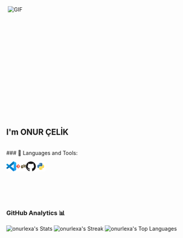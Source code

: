<img align="right" alt="GIF" src="https://github.com/abhisheknaiidu/abhisheknaiidu/blob/master/code.gif?raw=true" width="500" height="320" />

## I'm ONUR ÇELİK
<br />
### 🔧 Languages and Tools:

[<img align="left" alt="Visual Studio Code" width="26px" src="https://raw.githubusercontent.com/github/explore/80688e429a7d4ef2fca1e82350fe8e3517d3494d/topics/visual-studio-code/visual-studio-code.png" />][vsCode]
[<img align="left" alt="Git" width="26px" src="https://raw.githubusercontent.com/github/explore/80688e429a7d4ef2fca1e82350fe8e3517d3494d/topics/git/git.png" />][git]
[<img align="left" alt="GitHub" width="26px" src="https://raw.githubusercontent.com/github/explore/78df643247d429f6cc873026c0622819ad797942/topics/github/github.png" />][github]
[<img align="left" alt="Python" width="26px" src="https://raw.githubusercontent.com/github/explore/cebd63002168a05a6a642f309227eefeccd92950/topics/python/python.png" />][python]

<br />
<br />
<br />
<br />
<br />
<br />


### GitHub Analytics 📊

 ![onurlexa's Stats](https://github-readme-stats.vercel.app/api?username=onurlexa&theme=dark&show_icons=true&hide_border=true&count_private=true)
 ![onurlexa's Streak](https://github-readme-streak-stats.herokuapp.com/?user=onurlexa&theme=dark&hide_border=true)
 ![onurlexa's Top Languages](https://github-readme-stats.vercel.app/api/top-langs/?username=onurlexa&theme=dark&show_icons=true&hide_border=true&layout=compact)

[vsCode]: https://code.visualstudio.com/
[git]: https://git-scm.com/
[github]: https://github.com/OnurLexa/
[python]: https://www.python.org/
